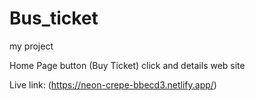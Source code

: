 # Bus_ticket
my project

Home Page  button (Buy Ticket) click and details web site

Live link: (https://neon-crepe-bbecd3.netlify.app/)

